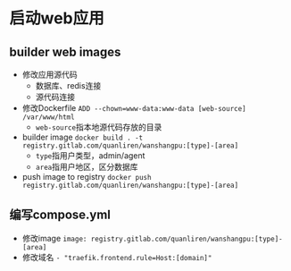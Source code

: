 # 启动web应用

## builder web images
- 修改应用源代码
	- 数据库、redis连接
	- 源代码连接
- 修改Dockerfile
    `ADD --chown=www-data:www-data [web-source] /var/www/html`
    - `web-source`指本地源代码存放的目录
- builder image
	`docker build . -t  registry.gitlab.com/quanliren/wanshangpu:[type]-[area]`
	- `type`指用户类型，admin/agent
	- `area`指用户地区，区分数据库
- push image to registry
	`docker push registry.gitlab.com/quanliren/wanshangpu:[type]-[area]`

## 编写compose.yml
- 修改image
`image: registry.gitlab.com/quanliren/wanshangpu:[type]-[area]`
- 修改域名
`- "traefik.frontend.rule=Host:[domain]"`



